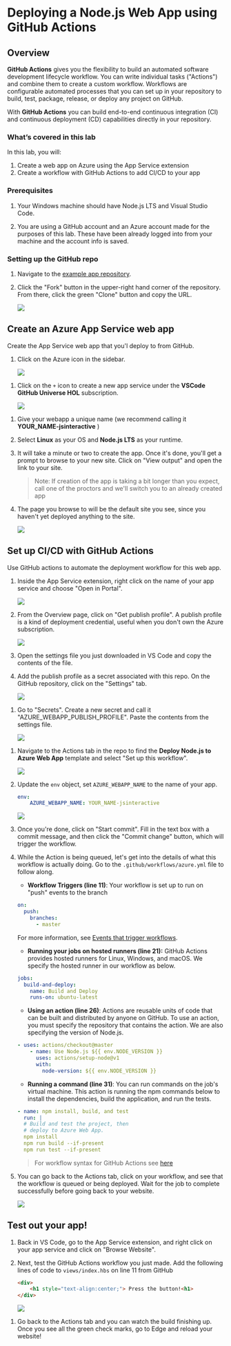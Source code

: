 # Deploying a Node.js Web App using GitHub Actions

## Overview

**GitHub Actions** gives you the flexibility to build an automated software development lifecycle workflow. You can write individual tasks ("Actions") and combine them to create a custom workflow. Workflows are configurable automated processes that you can set up in your repository to build, test, package, release, or deploy any project on GitHub.

With **GitHub Actions** you can build end-to-end continuous integration (CI) and continuous deployment (CD) capabilities directly in your repository.

### What’s covered in this lab

In this lab, you will:

1. Create a web app on Azure using the App Service extension
1. Create a workflow with GitHub Actions to add CI/CD to your app

### Prerequisites

1. Your Windows machine should have Node.js LTS and Visual Studio Code.

1. You are using a GitHub account and an Azure account made for the purposes of this lab. These have been already logged into from your machine and the account info is saved.

### Setting up the GitHub repo

1. Navigate to the [example app repository](https://github.com/fiveisprime/Useful-Website).

1. Click the "Fork" button in the upper-right hand corner of the repository. From there, click the green "Clone" button and copy the URL.

   ![](assets/images/fork-github.png)

## Create an Azure App Service web app

Create the App Service web app that you'l deploy to from GitHub.

1. Click on the Azure icon in the sidebar.

   ![](assets/images/azure-sidebar.png)

1) Click on the `+` icon to create a new app service under the **VSCode GitHub Universe HOL** subscription.

   ![](assets/images/create-app-service.png)

1. Give your webapp a unique name (we recommend calling it **YOUR_NAME-jsinteractive** )

1. Select **Linux** as your OS and **Node.js LTS** as your runtime.

1. It will take a minute or two to create the app. Once it's done, you'll get a prompt to browse to your new site. Click on "View output" and open the link to your site.

   > Note: If creation of the app is taking a bit longer than you expect, call one of the proctors and we'll switch you to an already created app

1. The page you browse to will be the default site you see, since you haven't yet deployed anything to the site.

   ![](assets/images/python-default-site.png)

## Set up CI/CD with GitHub Actions

Use GitHub actions to automate the deployment workflow for this web app.

1. Inside the App Service extension, right click on the name of your app service and choose "Open in Portal".

   ![](assets/images/open-in-portal.png)

1. From the Overview page, click on "Get publish profile". A publish profile is a kind of deployment credential, useful when you don't own the Azure subscription.

   ![](assets/images/get-publish-profile.png)

1. Open the settings file you just downloaded in VS Code and copy the contents of the file.

1. Add the publish profile as a secret associated with this repo. On the GitHub repository, click on the "Settings" tab.

   ![](assets/images/github-settings.png)

1) Go to "Secrets". Create a new secret and call it "AZURE_WEBAPP_PUBLISH_PROFILE". Paste the contents from the settings file.

   ![](assets/images/create-secret.png)

1. Navigate to the Actions tab in the repo to find the **Deploy Node.js to Azure Web App** template and select "Set up this workflow".

   ![](assets/images/new-action.png)

1. Update the `env` object, set `AZURE_WEBAPP_NAME` to the name of your app.


    ```yml
    env:
        AZURE_WEBAPP_NAME: YOUR_NAME-jsinteractive
    ```

    ![](assets/images/add-yaml-file.png)

1. Once you're done, click on "Start commit". Fill in the text box with a commit message, and then click the "Commit change" button, which will trigger the workflow.

1. While the Action is being queued, let's get into the details of what this workflow is actually doing. Go to the `.github/workflows/azure.yml` file to follow along.

   - **Workflow Triggers (line 11)**: Your workflow is set up to run on "push" events to the branch

   ```yaml
   on:
     push:
       branches:
         - master
   ```

   For more information, see [Events that trigger workflows](https://help.github.com/articles/events-that-trigger-workflows).

   - **Running your jobs on hosted runners (line 21):** GitHub Actions provides hosted runners for Linux, Windows, and macOS. We specify the hosted runner in our workflow as below.

   ```yaml
   jobs:
     build-and-deploy:
       name: Build and Deploy
       runs-on: ubuntu-latest
   ```

   - **Using an action (line 26)**: Actions are reusable units of code that can be built and distributed by anyone on GitHub. To use an action, you must specify the repository that contains the action. We are also specifying the version of Node.js.

   ```yaml
   - uses: actions/checkout@master
       - name: Use Node.js ${{ env.NODE_VERSION }}
         uses: actions/setup-node@v1
         with:
           node-version: ${{ env.NODE_VERSION }}
   ```

   - **Running a command (line 31)**: You can run commands on the job's virtual machine. This action is running the npm commands below to install the dependencies, build the application, and run the tests.

    ```yaml
    - name: npm install, build, and test
      run: |
      # Build and test the project, then
      # deploy to Azure Web App.
      npm install
      npm run build --if-present
      npm run test --if-present
    ```

   > For workflow syntax for GitHub Actions see [here](https://help.github.com/en/github/automating-your-workflow-with-github-actions/workflow-syntax-for-github-actions)

1. You can go back to the Actions tab, click on your workflow, and see that the workflow is queued or being deployed. Wait for the job to complete successfully before going back to your website.

   ![](assets/images/workflow-complete.png)

## Test out your app!

1. Back in VS Code, go to the App Service extension, and right click on your app service and click on "Browse Website".

1. Next, test the GitHub Actions workflow you just made. Add the following lines of code to `views/index.hbs` on line 11 from GitHub

   ```html
   <div>
       <h1 style="text-align:center;"> Press the button!<h1>
   </div>
   ```

   ![](assets/images/add-html-code.png)

1) Go back to the Actions tab and you can watch the build finishing up. Once you see all the green check marks, go to Edge and reload your website!
